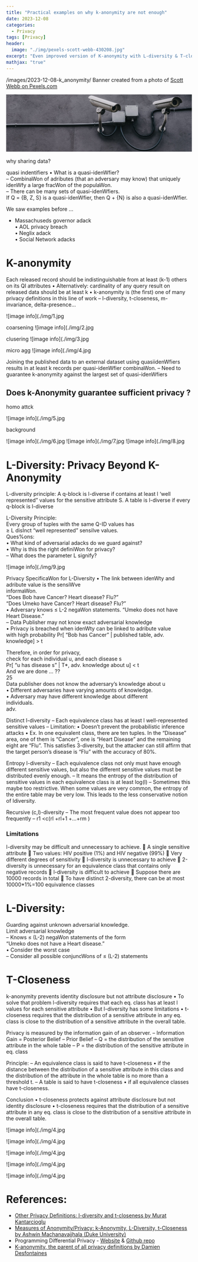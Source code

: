 ```yaml
---
title: "Practical examples on why k-anonymity are not enough"
date: 2023-12-08
categories:
  - Privacy
tags: [Privacy]
header:
  image: "./img/pexels-scott-webb-430208.jpg"
excerpt: "Even improved version of K-anonymity with L-diversity & T-closeness can be attacked..."
mathjax: "true"
---
```

/images/2023-12-08-k_anonymity/
Banner created from a photo of [Scott Webb on Pexels.com](https://www.pexels.com/fr-fr/photo/deux-cameras-de-securite-grey-bullet-430208/)


![image info](./img/pexels-scott-webb-430208.jpg)

why sharing data?

quasi indentifiers
• What	is	a	quasi-idenWfier?	
– CombinaWon	of	adributes	(that	an	adversary	may	know)	that	uniquely	
idenWfy	a	large	fracWon	of	the	populaWon.	
– There	can	be	many	sets	of	quasi-idenWfiers.			
If	Q	=	{B,	Z,	S}	is	a	quasi-idenWfier,	then	Q	+	{N}	is	also	a	quasi-idenWfier.



We	saw	examples	before	…	

- Massachuseds	governor	adack	
• AOL	privacy	breach	
• Neglix	adack	
• Social	Network	adacks


# K-anonymity

Each released record should be indistinguishable
from at least (k-1) others on its QI attributes
• Alternatively: cardinality of any query result on
released data should be at least k
• k-anonymity is (the first) one of many privacy
definitions in this line of work
– l-diversity, t-closeness, m-invariance, delta-presence...



![image info](./img/1.jpg


coarsening
![image info](./img/2.jpg

clusering
![image info](./img/3.jpg


micro agg
![image info](./img/4.jpg


Joining	the	published	data	to	an	external	dataset	using	quasiidenWfiers	results	in	at	least	k	records	per	quasi-idenWfier	
combinaWon.	
– Need	to	guarantee	k-anonymity	against	the	largest	set	of	quasi-idenWfiers


## Does	k-Anonymity	guarantee sufficient	privacy	?

homo attck

![image info](./img/5.jpg


background

![image info](./img/6.jpg
![image info](./img/7.jpg
![image info](./img/8.jpg




# L-Diversity:	Privacy	Beyond	K-Anonymity	

L-diversity principle: A q-block is l-diverse if
contains at least l ‘well represented” values for
the sensitive attribute S. A table is l-diverse if
every q-block is l-diverse


L-Diversity	Principle:		
Every	group	of	tuples	with	the	same	Q-ID	values	has		
≥	L	disInct	“well	represented”	sensiIve	values.		
Ques%ons:	
• What	kind	of	adversarial	adacks	do	we	guard	against?	
• Why	is	this	the	right	definiWon	for	privacy?	
– What	does	the	parameter	L	signify?	

![image info](./img/9.jpg

Privacy	SpecificaWon	for	L-Diversity	
• The	link	between	idenWty	and	adribute	value	is	the	sensiWve	
informaWon.		
							 			“Does	Bob	have	Cancer?	Heart	disease?	Flu?”	
									“Does	Umeko	have	Cancer?	Heart	disease?	Flu?”	
• Adversary	knows	≤	L-2	negaWon	statements.	
				“Umeko	does	not	have	Heart	Disease.”	
– Data	Publisher	may	not	know	exact	adversarial	knowledge	
• Privacy	is	breached	when	idenWty	can	be	linked	to	adribute	value	
with	high	probability	
				Pr[	“Bob	has	Cancer”	|	published	table,	adv.	knowledge]	>	t



Therefore,	in	order	for	privacy,			
check	for	each	individual	u,	and	each	disease	s	
	Pr[	“u	has	disease	s”	|	T*,		adv.	knowledge	about	u]			<		t	
And	we	are	done	…	??	
25	
Data	publisher	does	not	know	the		adversary’s	
knowledge	about	u	
• Different	adversaries	have	varying	amounts	of	knowledge.	
•	Adversary	may	have	different	knowledge	about	different	
individuals.	
adv.


Distinct l-diversity
– Each equivalence class has at least l well-represented sensitive
values
– Limitation:
• Doesn’t prevent the probabilistic inference attacks
• Ex.
In one equivalent class, there are ten tuples. In the “Disease” area,
one of them is “Cancer”, one is “Heart Disease” and the remaining
eight are “Flu”. This satisfies 3-diversity, but the attacker can still
affirm that the target person’s disease is “Flu” with the accuracy of
80%.

Entropy l-diversity
– Each equivalence class not only must have enough different
sensitive values, but also the different sensitive values must
be distributed evenly enough.
– It means the entropy of the distribution of sensitive values in
each equivalence class is at least log(l)
– Sometimes this maybe too restrictive. When some values
are very common, the entropy of the entire table may be
very low. This leads to the less conservative notion of ldiversity.

Recursive (c,l)-diversity
– The most frequent value does not appear too frequently
– r1 <c(rl +rl+1 +…+rm )

### Limitations
l-diversity may be difficult and unnecessary to achieve.
 A single sensitive attribute
 Two values: HIV positive (1%) and HIV negative
(99%)
 Very different degrees of sensitivity
 l-diversity is unnecessary to achieve
 2-diversity is unnecessary for an equivalence class
that contains only negative records
 l-diversity is difficult to achieve
 Suppose there are 10000 records in total
 To have distinct 2-diversity, there can be at most
10000*1%=100 equivalence classes

# L-Diversity:
Guarding	against	unknown	adversarial	knowledge.	
Limit	adversarial	knowledge	
– Knows	≤	(L-2)	negaWon	statements	of	the	form	
“Umeko	does	not	have	a	Heart	disease.”	
• Consider	the	worst	case	
– Consider	all	possible	conjuncWons	of		≤	(L-2)	statements	


# T-Closeness

k-anonymity prevents identity disclosure but not
attribute disclosure
• To solve that problem l-diversity requires that each
eq. class has at least l values for each sensitive
attribute
• But l-diversity has some limitations
• t-closeness requires that the distribution of a
sensitive attribute in any eq. class is close to the
distribution of a sensitive attribute in the overall table.

Privacy is measured by the information gain of an
observer.
– Information Gain = Posterior Belief – Prior Belief
– Q = the distribution of the sensitive attribute in the whole
table
– P = the distribution of the sensitive attribute in eq. class

Principle:
– An equivalence class is said to have t-closeness
• if the distance between the distribution of a sensitive
attribute in this class and the distribution of the attribute
in the whole table is no more than a threshold t.
– A table is said to have t-closeness
• if all equivalence classes have t-closeness.

Conclusion
• t-closeness protects against attribute
disclosure but not identity disclosure
• t-closeness requires that the distribution of a
sensitive attribute in any eq. class is close to
the distribution of a sensitive attribute in the
overall table.

![image info](./img/4.jpg

![image info](./img/4.jpg

![image info](./img/4.jpg

![image info](./img/4.jpg

![image info](./img/4.jpg

# References:
- [Other Privacy Definitions: l-diversity and t-closeness by Murat Kantarcioglu](https://personal.utdallas.edu/~muratk/courses/dbsec09s_files/DBSec_priv3.pdf)
- [Measures	of Anonymity/Privacy: k-Anonymity, L-Diversity, t-Closeness by Ashwin Machanavajjhala (Duke University)](https://courses.cs.duke.edu/fall13/compsci590.3/slides/lec4.pdf)
- Programming Differential Privacy - [Website](https://programming-dp.com/cover.html) & [Github repo](https://github.com/uvm-plaid/programming-dp)
- [K-anonymity, the parent of all privacy definitions by Damien Desfontaines](https://desfontain.es/privacy/k-anonymity.html)
